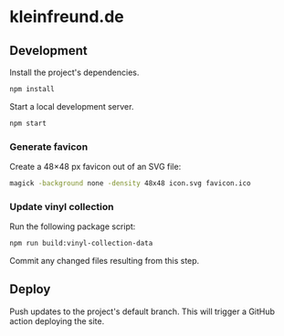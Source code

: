 # kleinfreund.de

## Development

Install the project's dependencies.

```sh
npm install
```

Start a local development server.

```sh
npm start
```

### Generate favicon

Create a 48×48 px favicon out of an SVG file:

```sh
magick -background none -density 48x48 icon.svg favicon.ico
```

### Update vinyl collection

Run the following package script:

```sh
npm run build:vinyl-collection-data
```

Commit any changed files resulting from this step.

## Deploy

Push updates to the project's default branch. This will trigger a GitHub action deploying the site.
